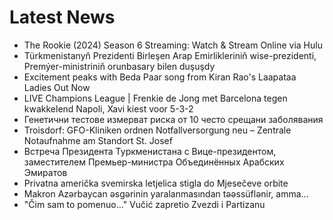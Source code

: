 # Latest News
-  The Rookie (2024) Season 6 Streaming: Watch & Stream Online via Hulu
-  Türkmenistanyň Prezidenti Birleşen Arap Emirlikleriniň wise-prezidenti, Premýer-ministriniň orunbasary bilen duşuşdy
-  Excitement peaks with Beda Paar song from Kiran Rao's Laapataa Ladies Out Now
-  LIVE Champions League | Frenkie de Jong met Barcelona tegen kwakkelend Napoli, Xavi kiest voor 5-3-2
-  Генетични тестове измерват риска от 10 често срещани заболявания
-  Troisdorf: GFO-Kliniken ordnen Notfallversorgung neu – Zentrale Notaufnahme am Standort St. Josef
-  Встреча Президента Туркменистана с Вице-президентом, заместителем Премьер-министра Объединённых Арабских Эмиратов
-  Privatna američka svemirska letjelica stigla do Mjesečeve orbite
-  Makron Azərbaycan əsgərinin yaralanmasından təəssüflənir, amma...
-  "Čim sam to pomenuo..." Vučić zapretio Zvezdi i Partizanu
